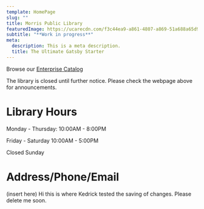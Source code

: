 ```yaml
---
template: HomePage
slug: ""
title: Morris Public Library
featuredImage: https://ucarecdn.com/f3c44ea9-a861-4807-a869-51a688a65d96/
subtitle: "**Work in progress**"
meta:
  description: This is a meta description.
  title: The Ultimate Gatsby Starter
---
```

Browse our [Enterprise Catalog](https://www.morrispublib.org/client/en_US/mo/?dt=list)

The library is closed until further notice. Please check the webpage above for announcements.

# Library Hours

Monday - Thursday: 10:00AM - 8:00PM

Friday - Saturday 10:00AM - 5:00PM

Closed Sunday

# Address/Phone/Email

(insert here) Hi this is where Kedrick tested the saving of changes. Please delete me soon.
